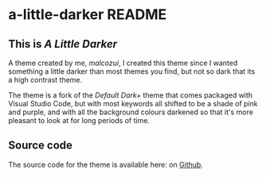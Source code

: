 # a-little-darker README

## This is *A Little Darker*

A theme created by me, *malcozui*, I created this theme since I wanted something a little darker than most themes you find, but not so dark that its a high contrast theme.

The theme is a fork of the *Default Dark+* theme that comes packaged with Visual Studio Code, but with most keywords all shifted to be a shade of pink and purple, and with all the background colours darkened so that it's more pleasant to look at for long periods of time.

## Source code

The source code for the theme is available here: on [Github](https://github.com/malcozui/a-little-darker).
